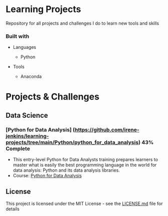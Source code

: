 # Learning Projects
Repository for all projects and challenges I do to learn new tools and skills

### Built with

+ Languages
  + Python

+ Tools
  + Anaconda

# Projects & Challenges

## Data Science

### [Python for Data Analysis] (https://github.com/irene-jenkins/learning-projects/tree/main/Python/python_for_data_analysis) 43% Complete
+ This entry-level Python for Data Analysts training prepares learners to master what is easily the best programming language in the world for data analysis: Python and its data analysis libraries.
+ Course: [Python for Data Analysis](https://www.cbtnuggets.com/it-training/data-science/intro-python-data-analysis)



## License
This project is licensed under the MIT License - see the [LICENSE.md](LICENSE) file for details
